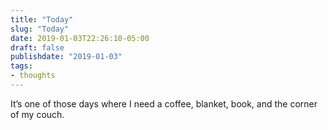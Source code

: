 ```yaml
---
title: "Today"
slug: "Today"
date: 2019-01-03T22:26:10-05:00
draft: false
publishdate: "2019-01-03"
tags:
- thoughts
---
```


It’s one of those days where I need a coffee, blanket, book, and the corner of my couch.
